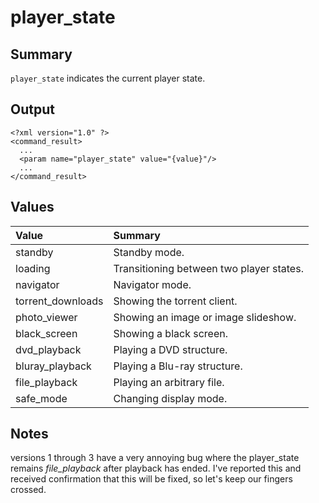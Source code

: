 # player\_state #
## Summary ##

`player_state` indicates the current player state.

## Output ##

```
<?xml version="1.0" ?>
<command_result>
  ...
  <param name="player_state" value="{value}"/>
  ...
</command_result>
```

## Values ##

| **Value**           | **Summary**                                |
|:--------------------|:-------------------------------------------|
| standby             | Standby mode.                              |
| loading             | Transitioning between two player states.   |
| navigator           | Navigator mode.                            |
| torrent\_downloads  | Showing the torrent client.                |
| photo\_viewer       | Showing an image or image slideshow.       |
| black\_screen       | Showing a black screen.                    |
| dvd\_playback       | Playing a DVD structure.                   |
| bluray\_playback    | Playing a Blu-ray structure.               |
| file\_playback      | Playing an arbitrary file.                 |
| safe\_mode          | Changing display mode.                     |

## Notes ##

versions 1 through 3 have a very annoying bug where the player\_state remains _file\_playback_ after playback has ended.
I've reported this and received confirmation that this will be fixed, so let's keep our fingers crossed.